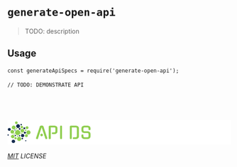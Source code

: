 # `generate-open-api`

> TODO: description

## Usage

```
const generateApiSpecs = require('generate-open-api');

// TODO: DEMONSTRATE API
```

## &nbsp;

![apids](../../assets/public/banner-inversex90.png?raw=true)

_[MIT](../../LICENSE) LICENSE_
